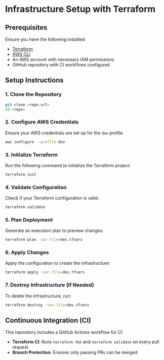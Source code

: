 # Infrastructure Setup with Terraform

## Prerequisites
Ensure you have the following installed:
- [Terraform](https://developer.hashicorp.com/terraform/downloads)
- [AWS CLI](https://aws.amazon.com/cli/)
- An AWS account with necessary IAM permissions
- GitHub repository with CI workflows configured

## Setup Instructions

### 1. Clone the Repository
```sh
git clone <repo-url>
cd <repo>
```

### 2. Configure AWS Credentials
Ensure your AWS credentials are set up for the `dev` profile.
```sh
aws configure --profile dev
```

### 3. Initialize Terraform
Run the following command to initialize the Terraform project:
```sh
terraform init
```

### 4. Validate Configuration
Check if your Terraform configuration is valid:
```sh
terraform validate
```

### 5. Plan Deployment
Generate an execution plan to preview changes:
```sh
terraform plan -var-file=dev.tfvars
```

### 6. Apply Changes
Apply the configuration to create the infrastructure:
```sh
terraform apply -var-file=dev.tfvars
```

### 7. Destroy Infrastructure (If Needed)
To delete the infrastructure, run:
```sh
terraform destroy -var-file=dev.tfvars
```

## Continuous Integration (CI)
This repository includes a GitHub Actions workflow for CI:
- **Terraform CI**: Runs `terraform fmt` and `terraform validate` on every pull request.
- **Branch Protection**: Ensures only passing PRs can be merged.

